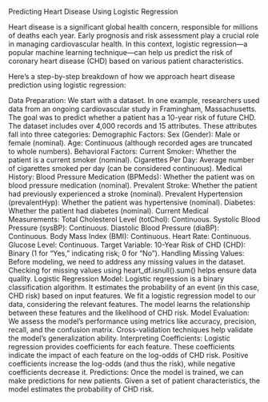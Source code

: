 Predicting Heart Disease Using Logistic Regression

Heart disease is a significant global health concern, responsible for millions of deaths each year. Early prognosis and risk assessment play a crucial role in managing cardiovascular health. In this context, logistic regression—a popular machine learning technique—can help us predict the risk of coronary heart disease (CHD) based on various patient characteristics.

Here’s a step-by-step breakdown of how we approach heart disease prediction using logistic regression:

Data Preparation:
We start with a dataset. In one example, researchers used data from an ongoing cardiovascular study in Framingham, Massachusetts. The goal was to predict whether a patient has a 10-year risk of future CHD.
The dataset includes over 4,000 records and 15 attributes. These attributes fall into three categories:
Demographic Factors:
Sex (Gender): Male or female (nominal).
Age: Continuous (although recorded ages are truncated to whole numbers).
Behavioral Factors:
Current Smoker: Whether the patient is a current smoker (nominal).
Cigarettes Per Day: Average number of cigarettes smoked per day (can be considered continuous).
Medical History:
Blood Pressure Medication (BPMeds): Whether the patient was on blood pressure medication (nominal).
Prevalent Stroke: Whether the patient had previously experienced a stroke (nominal).
Prevalent Hypertension (prevalentHyp): Whether the patient was hypertensive (nominal).
Diabetes: Whether the patient had diabetes (nominal).
Current Medical Measurements:
Total Cholesterol Level (totChol): Continuous.
Systolic Blood Pressure (sysBP): Continuous.
Diastolic Blood Pressure (diaBP): Continuous.
Body Mass Index (BMI): Continuous.
Heart Rate: Continuous.
Glucose Level: Continuous.
Target Variable:
10-Year Risk of CHD (CHD): Binary (1 for “Yes,” indicating risk; 0 for “No”).
Handling Missing Values:
Before modeling, we need to address any missing values in the dataset. Checking for missing values using heart_df.isnull().sum() helps ensure data quality.
Logistic Regression Model:
Logistic regression is a binary classification algorithm. It estimates the probability of an event (in this case, CHD risk) based on input features.
We fit a logistic regression model to our data, considering the relevant features.
The model learns the relationship between these features and the likelihood of CHD risk.
Model Evaluation:
We assess the model’s performance using metrics like accuracy, precision, recall, and the confusion matrix.
Cross-validation techniques help validate the model’s generalization ability.
Interpreting Coefficients:
Logistic regression provides coefficients for each feature. These coefficients indicate the impact of each feature on the log-odds of CHD risk.
Positive coefficients increase the log-odds (and thus the risk), while negative coefficients decrease it.
Predictions:
Once the model is trained, we can make predictions for new patients.
Given a set of patient characteristics, the model estimates the probability of CHD risk.
